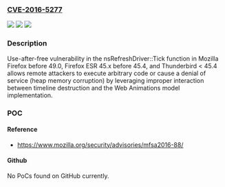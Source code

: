 ### [CVE-2016-5277](https://cve.mitre.org/cgi-bin/cvename.cgi?name=CVE-2016-5277)
![](https://img.shields.io/static/v1?label=Product&message=n%2Fa&color=blue)
![](https://img.shields.io/static/v1?label=Version&message=n%2Fa&color=blue)
![](https://img.shields.io/static/v1?label=Vulnerability&message=n%2Fa&color=brighgreen)

### Description

Use-after-free vulnerability in the nsRefreshDriver::Tick function in Mozilla Firefox before 49.0, Firefox ESR 45.x before 45.4, and Thunderbird < 45.4 allows remote attackers to execute arbitrary code or cause a denial of service (heap memory corruption) by leveraging improper interaction between timeline destruction and the Web Animations model implementation.

### POC

#### Reference
- https://www.mozilla.org/security/advisories/mfsa2016-88/

#### Github
No PoCs found on GitHub currently.

